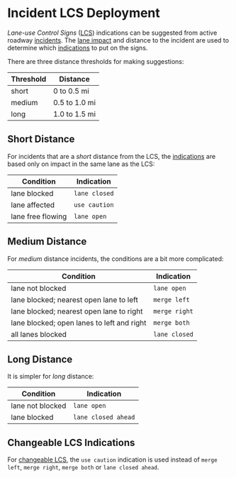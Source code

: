 # Incident LCS Deployment

_Lane-use Control Signs_ ([LCS]) indications can be suggested from active
roadway [incidents].  The [lane impact] and distance to the incident are used to
determine which [indications] to put on the signs.

There are three distance thresholds for making suggestions:

Threshold | Distance
----------|------------
short     | 0 to 0.5 mi
medium    | 0.5 to 1.0 mi
long      | 1.0 to 1.5 mi

## Short Distance

For incidents that are a _short_ distance from the LCS, the [indications] are
based only on impact in the same lane as the LCS:

Condition         | Indication
------------------|--------------
lane blocked      | `lane closed`
lane affected     | `use caution`
lane free flowing | `lane open`

## Medium Distance

For _medium_ distance incidents, the conditions are a bit more complicated:

Condition                                  | Indication
-------------------------------------------|--------------
lane not blocked                           | `lane open`
lane blocked; nearest open lane to left    | `merge left`
lane blocked; nearest open lane to right   | `merge right`
lane blocked; open lanes to left and right | `merge both`
all lanes blocked                          | `lane closed`

## Long Distance

It is simpler for _long_ distance:

Condition        | Indication
-----------------|--------------------
lane not blocked | `lane open`
lane blocked     | `lane closed ahead`

## Changeable LCS Indications

For [changeable LCS], the `use caution` indication is used instead of `merge
left`, `merge right`, `merge both` or `lane closed ahead`.


[changeable LCS]: lcs.html#changeable-lcs
[incidents]: incidents.html
[indications]: lcs.html#indications
[lane impact]: incidents.html#lane-impact
[LCS]: lcs.html
